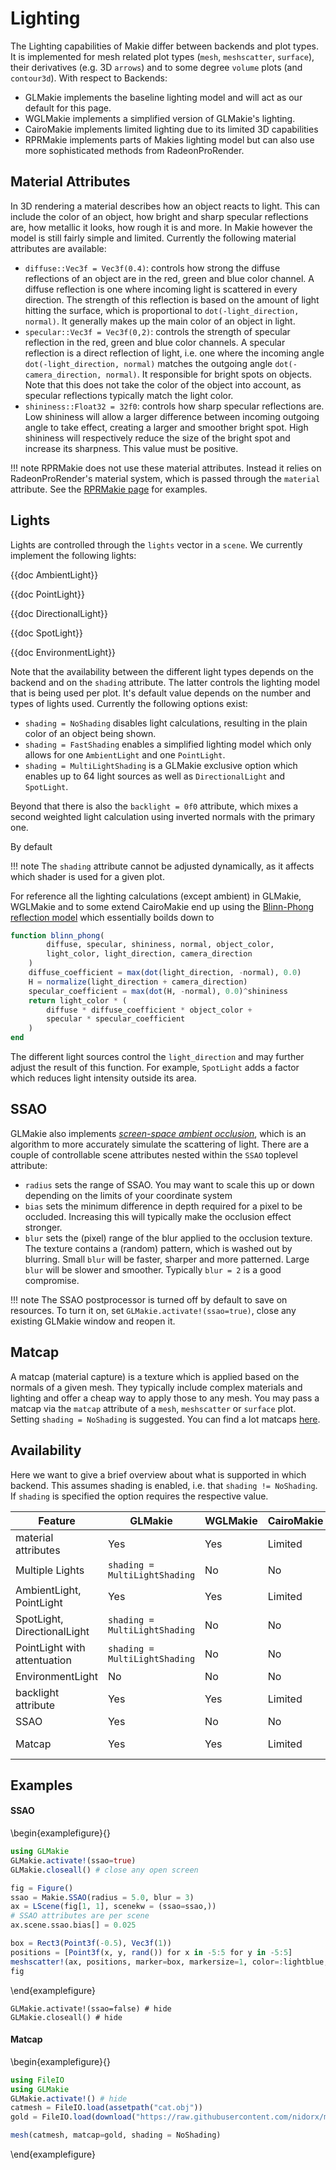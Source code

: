 # Lighting

The Lighting capabilities of Makie differ between backends and plot types.
It is implemented for mesh related plot types (`mesh`, `meshscatter`, `surface`), their derivatives (e.g. 3D `arrows`) and to some degree `volume` plots (and `contour3d`).
With respect to Backends:

- GLMakie implements the baseline lighting model and will act as our default for this page.
- WGLMakie implements a simplified version of GLMakie's lighting.
- CairoMakie implements limited lighting due to its limited 3D capabilities
- RPRMakie implements parts of Makies lighting model but can also use more sophisticated methods from RadeonProRender.

## Material Attributes

In 3D rendering a material describes how an object reacts to light.
This can include the color of an object, how bright and sharp specular reflections are, how metallic it looks, how rough it is and more.
In Makie however the model is still fairly simple and limited.
Currently the following material attributes are available:
- `diffuse::Vec3f = Vec3f(0.4)`: controls how strong the diffuse reflections of an object are in the red, green and blue color channel. A diffuse reflection is one where incoming light is scattered in every direction. The strength of this reflection is based on the amount of light hitting the surface, which is proportional to `dot(-light_direction, normal)`. It generally makes up the main color of an object in light.
- `specular::Vec3f = Vec3f(0,2)`: controls the strength of specular reflection in the red, green and blue color channels. A specular reflection is a direct reflection of light, i.e. one where the incoming angle `dot(-light_direction, normal)` matches the outgoing angle `dot(-camera_direction, normal)`. It responsible for bright spots on objects. Note that this does not take the color of the object into account, as specular reflections typically match the light color.
- `shininess::Float32 = 32f0`: controls how sharp specular reflections are. Low shininess will allow a larger difference between incoming outgoing angle to take effect, creating a larger and smoother bright spot. High shininess will respectively reduce the size of the bright spot and increase its sharpness. This value must be positive.

!!! note
    RPRMakie does not use these material attributes.
    Instead it relies on RadeonProRender's material system, which is passed through the `material` attribute.
    See the [RPRMakie page](https://docs.makie.org/stable/documentation/backends/rprmakie/) for examples.


## Lights

Lights are controlled through the `lights` vector in a `scene`. We currently implement the following lights:

{{doc AmbientLight}}

{{doc PointLight}}

{{doc DirectionalLight}}

{{doc SpotLight}}

{{doc EnvironmentLight}}

Note that the availability between the different light types depends on the backend and on the `shading` attribute.
The latter controls the lighting model that is being used per plot.
It's default value depends on the number and types of lights used.
Currently the following options exist:
- `shading = NoShading` disables light calculations, resulting in the plain color of an object being shown.
- `shading = FastShading` enables a simplified lighting model which only allows for one `AmbientLight` and one `PointLight`.
- `shading = MultiLightShading` is a GLMakie exclusive option which enables up to 64 light sources as well as `DirectionalLight` and `SpotLight`.

Beyond that there is also the `backlight = 0f0` attribute, which mixes a second weighted light calculation using inverted normals with the primary one.

By default

!!! note
    The `shading` attribute cannot be adjusted dynamically, as it affects which shader is used for a given plot.

For reference all the lighting calculations (except ambient) in GLMakie, WGLMakie and to some extend CairoMakie end up using the [Blinn-Phong reflection model](https://en.wikipedia.org/wiki/Blinn%E2%80%93Phong_reflection_model) which essentially boilds down to

```julia
function blinn_phong(
        diffuse, specular, shininess, normal, object_color,
        light_color, light_direction, camera_direction
    )
    diffuse_coefficient = max(dot(light_direction, -normal), 0.0)
    H = normalize(light_direction + camera_direction)
    specular_coefficient = max(dot(H, -normal), 0.0)^shininess
    return light_color * (
        diffuse * diffuse_coefficient * object_color +
        specular * specular_coefficient
    )
end
```

The different light sources control the `light_direction` and may further adjust the result of this function. For example, `SpotLight` adds a factor which reduces light intensity outside its area.

## SSAO

GLMakie also implements [_screen-space ambient occlusion_](https://learnopengl.com/Advanced-Lighting/SSAO), which is an algorithm to more accurately simulate the scattering of light. There are a couple of controllable scene attributes nested within the `SSAO` toplevel attribute:

- `radius` sets the range of SSAO. You may want to scale this up or
  down depending on the limits of your coordinate system
- `bias` sets the minimum difference in depth required for a pixel to
  be occluded. Increasing this will typically make the occlusion
  effect stronger.
- `blur` sets the (pixel) range of the blur applied to the occlusion texture.
  The texture contains a (random) pattern, which is washed out by
  blurring. Small `blur` will be faster, sharper and more patterned.
  Large `blur` will be slower and smoother. Typically `blur = 2` is
  a good compromise.

!!! note
    The SSAO postprocessor is turned off by default to save on resources. To turn it on, set `GLMakie.activate!(ssao=true)`, close any existing GLMakie window and reopen it.

## Matcap

A matcap (material capture) is a texture which is applied based on the normals of a given mesh. They typically include complex materials and lighting and offer a cheap way to apply those to any mesh. You may pass a matcap via the `matcap` attribute of a `mesh`, `meshscatter` or `surface` plot. Setting `shading = NoShading` is suggested. You can find a lot matcaps [here](https://github.com/nidorx/matcaps).

## Availability

Here we want to give a brief overview about what is supported in which backend.
This assumes shading is enabled, i.e. that `shading != NoShading`.
If `shading` is specified the option requires the respective value.

| Feature | GLMakie | WGLMakie | CairoMakie | RPRMakie |
| ------- | ------- | -------- | ---------- | -------- |
| material attributes | Yes | Yes | Limited | via RPR Materials |
| Multiple Lights | `shading = MultiLightShading` | No | No | Yes |
| AmbientLight, PointLight | Yes | Yes | Limited | Yes |
| SpotLight, DirectionalLight | `shading = MultiLightShading` | No | No | Yes |
| PointLight with attentuation | `shading = MultiLightShading` | No | No | No |
| EnvironmentLight | No | No | No | Yes |
| backlight attribute | Yes | Yes | Limited | No |
| SSAO | Yes | No | No | inbuilt |
| Matcap | Yes | Yes | Limited | via RPR Materials |

## Examples

#### SSAO

\begin{examplefigure}{}
```julia
using GLMakie
GLMakie.activate!(ssao=true)
GLMakie.closeall() # close any open screen

fig = Figure()
ssao = Makie.SSAO(radius = 5.0, blur = 3)
ax = LScene(fig[1, 1], scenekw = (ssao=ssao,))
# SSAO attributes are per scene
ax.scene.ssao.bias[] = 0.025

box = Rect3(Point3f(-0.5), Vec3f(1))
positions = [Point3f(x, y, rand()) for x in -5:5 for y in -5:5]
meshscatter!(ax, positions, marker=box, markersize=1, color=:lightblue, ssao=true)
fig
```
\end{examplefigure}

```julia:disable-ssao
GLMakie.activate!(ssao=false) # hide
GLMakie.closeall() # hide
```

#### Matcap

\begin{examplefigure}{}
```julia
using FileIO
using GLMakie
GLMakie.activate!() # hide
catmesh = FileIO.load(assetpath("cat.obj"))
gold = FileIO.load(download("https://raw.githubusercontent.com/nidorx/matcaps/master/1024/E6BF3C_5A4719_977726_FCFC82.png"))

mesh(catmesh, matcap=gold, shading = NoShading)
```
\end{examplefigure}
